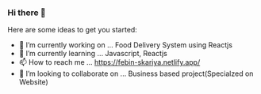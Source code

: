 ### Hi there 👋

Here are some ideas to get you started:

- 🔭 I’m currently working on ... Food Delivery System using Reactjs
- 🌱 I’m currently learning ... Javascript, Reactjs
- 📫 How to reach me ... https://febin-skariya.netlify.app/
- 👯 I’m looking to collaborate on ... Business based project(Specialzed on Website)
<!--
- 🤔 I’m looking for help with ...
- 💬 Ask me about ...

- 😄 Pronouns: ...
- ⚡ Fun fact: ...
-->
